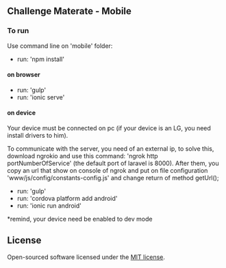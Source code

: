 ## Challenge Materate - Mobile 

### To run

Use command line on 'mobile' folder:

- run: 'npm install'

#### on browser

- run: 'gulp'
- run: 'ionic serve'

#### on device
Your device must be connected on pc (if your device is an LG, you need install drivers to him).

To communicate with the server, you need of an external ip, to solve this, download ngrokio and use this command: 
'ngrok http portNumberOfService' (the default port of laravel is 8000). After them, you copy an url that show on 
console of ngrok and put on file configuration 'www/js/config/constants-config.js' and change return of method getUrl();

- run: 'gulp'
- run: 'cordova platform add android'
- run: 'ionic run android'

*remind, your device need be enabled to dev mode

## License

Open-sourced software licensed under the [MIT license](http://opensource.org/licenses/MIT).
